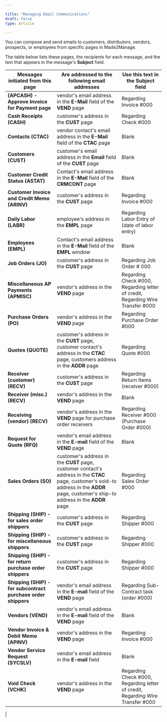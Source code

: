 ```yaml
---

title: "Managing Email Communications"
draft: false
type: Article

---
```


You can compose and send emails to customers, distributors, vendors, prospects, or employees from specific pages in Made2Manage.

The table below lists these pages, the recipients for each message, and the text that appears in the message's **Subject** field.

|Messages initiated from this page| Are  addressed to the following email addresses | Use this text in the Subject field|
|----|---|---------|
| **(APCASH) - Approve Invoice for Payment page**               | vendor's email address in the **E-Mail** field of the **VEND** page                                                                                                                        | Regarding Invoice #000                                                          |
| **Cash Receipts (CASH)**                                      | customer's address in the **CUST** page                                                                                                                                                    | Regarding Check #000                                                            |
| **Contacts (CTAC)**                                           | vendor contact's email address in the **E-Mail** field of the **CTAC** page                                                                                                                | Blank                                                                            |
| **Customers (CUST)**                                          | customer's email address in the **Email** field of the **CUST** page                                                                                                                       | Blank                                                                            |
| **Customer Credit Status (ASTAT)**                            | Contact's email address in the **E-Mail** field of the **CRMCONT** page                                                                                                                    | Blank                                                                            |
| **Customer Invoice and Credit Memo (ARINV)**                  | customer's address in the **CUST** page                                                                                                                                                    | Regarding Invoice #000                                                          |
| **Daily Labor (LABR)**                                        | employee's address in the **EMPL** page                                                                                                                                                    | Regarding Labor Entry of (date of labor entry)                                   |
| **Employees (EMPL)**                                          | Contact's email address in the **E-Mail** field of the **EMPL** window                                                                                                                     | Blank                                                                            |
| **Job Orders (JO)**                                           | customer's address in the **CUST** page                                                                                                                                                    | Regarding Job Order # 000                                                       |
| **Miscellaneous AP Payments (APMISC)**                        | vendor's address in the **VEND** page                                                                                                                                                      | Regarding Check #000, Regarding letter of credit, Regarding Wire Transfer #000 |
| **Purchase Orders (PO)**                                      | vendor's address in the **VEND** page                                                                                                                                                      | Regarding Purchase Order #000                                                   |
| **Quotes (QUOTE)**                                            | customer's address in the **CUST** page, customer contact's address in the **CTAC** page, customers address in the **ADDR** page                                                           | Regarding Quote #000                                                            |
| **Receiver (customer) (RECV)**                                | customer's address in the **CUST** page                                                                                                                                                    | Regarding Return Items (receiver #000)                                          |
| **Receiver (misc.) (RECV)**                                   | vendor's address in the **VEND** page                                                                                                                                                      | Blank                                                                            |
| **Receiving (vendor) (RECV)**                                 | vendor's address in the **VEND** page for purchase order receivers                                                                                                                         | Regarding Receiver #000 (Purchase Order #000)                                  |
| **Request for Quote (RFQ)**                                    | vendor's email address in the **E-mail** field of the **VEND** page                                                                                                                        | Blank                                                                            |
| **Sales Orders (SO)**                                         | customer's address in the **CUST** page, customer contact's address in the **CTAC** page, customer's sold-to address in the **ADDR** page, customer's ship-to address in the **ADDR** page | Regarding Sales Order #000                                                      |
| **Shipping (SHIP) - for sales order shippers**                | customer's address in the **CUST** page                                                                                                                                                    | Regarding Shipper #000                                                          |
| **Shipping (SHIP) - for miscellaneous shippers**              | customer's address in the **CUST** page                                                                                                                                                    | Regarding Shipper #000                                                          |
| **Shipping (SHIP) - for return purchase order shippers**      | customer's address in the **CUST** page                                                                                                                                                    | Regarding Shipper #000                                                          |
| **Shipping (SHIP) - for subcontract purchase order shippers** | vendor's email address in the **E-mail** field of the **VEND** page                                                                                                                        | Regarding Sub-Contract task (order #000)                                        |
| **Vendors (VEND)**                                            | vendor's email address in the **E-mail** field of the **VEND** page                                                                                                                        | Blank                                                                            |
| **Vendor Invoice & Debit Memo (APINV)**                       | vendor's address in the **VEND** page                                                                                                                                                      | Regarding Invoice #000                                                          |
| **Vendor Service Request (SYCSLV)**                           | vendor's email address in the **E-mail** field                                                                                                                                             |  Blank                                                                           |
| **Void Check (VCHK)**                                         | vendor's address in the **VEND** page                                                                                                                                                      | Regarding Check #000, Regarding letter of credit, Regarding Wire Transfer #000 |
|



​